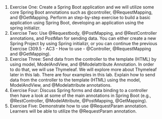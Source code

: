 1) Exercise One: Create a Spring Boot application and we will utilize some core Spring Boot annotations such as @controller, @RequestMapping, and @GetMapping. Perform an step-by-step exercise to build a basic application using Spring Boot, developing an application using the spring initializr.
2) Exercise Two: Use @Requestbody, @PostMapping, and @RestController annotations, and PostMan for sending data. You can either create a new Spring Project by using Spring initializr, or you can continue the previous Exercise (309.5 - AC3 - How to use - @Controller, @RequestMapping and @GetMapping).
3) Exercise Three: Send data from the controller to the template (HTML) by using model, ModelAndView, and @Modelattribute Annotation. In order to do that, we will use Thymeleaf. We will explore more about Thymeleaf later in this lab. There are four examples in this lab. Explain how to send data from the controller to the template (HTML) using the model, ModelAndView, and @Modelattribute annotations.
4) Exercise Four: Discuss Spring forms and data binding to a controller then have a look at some of the main annotations in Spring Boot (e.g., @RestController, @ModelAttribute, @PostMapping, @GetMapping).
5) Exercise Five: Demonstrate how to use @RequestParam annotation. Learners will be able to utilize the @RequestParam annotation.
